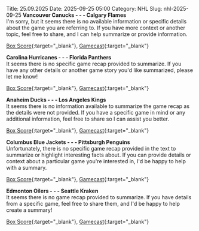 Title: 25.09.2025
Date: 2025-09-25 05:00
Category: NHL 
Slug: nhl-2025-09-25 
**Vancouver Canucks - - - Calgary Flames**  
I'm sorry, but it seems there is no available information or specific details about the game you are referring to. If you have more context or another topic, feel free to share, and I can help summarize or provide information. 

[Box Score](/gamecenter/cgy-vs-van/2025/09/24/2025010029){:target="_blank"}, [Gamecast](https://www.nhl.com/news/calgary-flames-vancouver-canucks-game-recap-september-24){:target="_blank"}<br>

**Carolina Hurricanes - - - Florida Panthers**  
It seems there is no specific game recap provided to summarize. If you have any other details or another game story you'd like summarized, please let me know! 

[Box Score](/gamecenter/fla-vs-car/2025/09/24/2025010030){:target="_blank"}, [Gamecast](https://www.nhl.com/news/florida-panthers-carolina-hurricanes-game-recap-september-24){:target="_blank"}<br>

**Anaheim Ducks - - - Los Angeles Kings**  
It seems there is no information available to summarize the game recap as the details were not provided. If you have a specific game in mind or any additional information, feel free to share so I can assist you better. 

[Box Score](/gamecenter/lak-vs-ana/2025/09/24/2025010031){:target="_blank"}, [Gamecast](https://www.nhl.com/news/los-angeles-kings-anaheim-ducks-game-recap-september-24){:target="_blank"}<br>

**Columbus Blue Jackets - - - Pittsburgh Penguins**  
Unfortunately, there is no specific game recap provided in the text to summarize or highlight interesting facts about. If you can provide details or context about a particular game you're interested in, I'd be happy to help with a summary. 

[Box Score](/gamecenter/pit-vs-cbj/2025/09/24/2025010032){:target="_blank"}, [Gamecast](https://www.nhl.com/news/pittsburgh-penguins-columbus-blue-jackets-game-recap-september-24){:target="_blank"}<br>

**Edmonton Oilers - - - Seattle Kraken**  
It seems there is no game recap provided to summarize. If you have details from a specific game, feel free to share them, and I'd be happy to help create a summary! 

[Box Score](/gamecenter/sea-vs-edm/2025/09/24/2025010033){:target="_blank"}, [Gamecast](https://www.nhl.com/news/seattle-kraken-edmonton-oilers-game-recap-september-24){:target="_blank"}<br>

